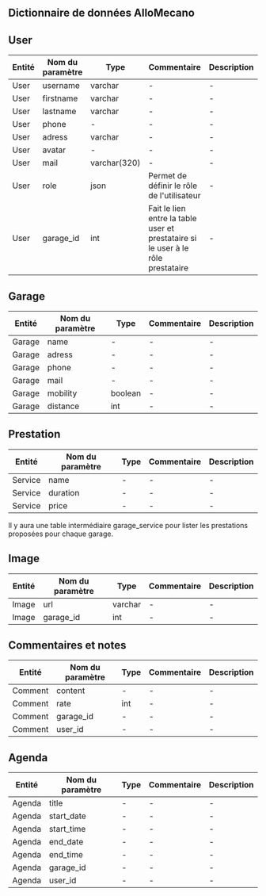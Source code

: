 ## Dictionnaire de données AlloMecano

## User
Entité | Nom du paramètre | Type | Commentaire | Description |
-|-|-|-|-|
User | username | varchar |-|-|
User | firstname | varchar |-|-|
User | lastname | varchar |-|-|
User | phone |-|-|-|
User | adress | varchar |-|-|
User | avatar |-|-|-|
User | mail | varchar(320) |-|-|
User | role | json | Permet de définir le rôle de l'utilisateur |-|
User | garage_id | int | Fait le lien entre la table user et prestataire si le user à le rôle prestataire |-|

## Garage
Entité | Nom du paramètre | Type | Commentaire | Description |
-|-|-|-|-|
Garage | name |-|-|-|
Garage | adress |-|-|-|
Garage | phone |-|-|-|
Garage | mail |-|-|-|
Garage | mobility | boolean |-|-|
Garage | distance | int |-|-|

## Prestation
Entité | Nom du paramètre | Type | Commentaire | Description |
-|-|-|-|-|
Service | name |-|-|-|
Service | duration |-|-|-|
Service | price |-|-|-|

Il y aura une table intermédiaire garage_service pour lister les prestations proposées pour chaque garage.


## Image
Entité | Nom du paramètre | Type | Commentaire | Description |
-|-|-|-|-|
Image | url | varchar |-|-|
Image | garage_id | int |-|-|

## Commentaires et notes
Entité | Nom du paramètre | Type | Commentaire | Description |
-|-|-|-|-|
Comment | content |-|-|-|
Comment | rate | int |-|-|
Comment | garage_id |-|-|-|
Comment | user_id |-|-|-|

## Agenda
Entité | Nom du paramètre | Type | Commentaire | Description |
-|-|-|-|-|
Agenda | title |-|-|-|
Agenda |start_date |-|-|-|
Agenda |start_time |-|-|-|
Agenda | end_date |-|-|-|
Agenda | end_time |-|-|-|
Agenda | garage_id |-|-|-|
Agenda | user_id |-|-|-|